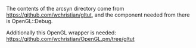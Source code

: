 The contents of the arcsyn directory come from https://github.com/wchristian/gltut, and the component needed from there is OpenGL::Debug.

Additionally this OpenGL wrapper is needed: https://github.com/wchristian/OpenGL.pm/tree/gltut